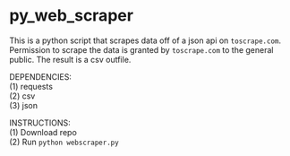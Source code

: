 # py_web_scraper

This is a python script that scrapes data off of a json api on `toscrape.com`. Permission to scrape the data is granted by `toscrape.com` to the general public. The result is a csv outfile.

DEPENDENCIES:<br/>
(1) requests<br/>
(2) csv<br/>
(3) json

INSTRUCTIONS:<br/>
(1) Download repo<br/>
(2) Run `python webscraper.py`
